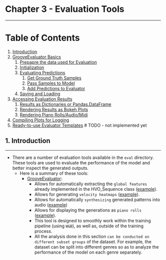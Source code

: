 # Chapter 3 - Evaluation Tools

-----

# Table of Contents
1. [Introduction](#1)
2. [GrooveEvaluator Basics](https://github.com/behzadhaki/VariationalMonotonicGrooveTransformer/blob/main/documentation/chapter3_Evaluator/1_basics.md#2-grooveevaluator-basics-)
   1. [Prepapre the data used for Evaluation](https://github.com/behzadhaki/VariationalMonotonicGrooveTransformer/blob/main/documentation/chapter3_Evaluator/1_basics.md#21-prepapre-the-data-used-for-evaluation-)
   2. [Initialization](https://github.com/behzadhaki/VariationalMonotonicGrooveTransformer/blob/main/documentation/chapter3_Evaluator/1_basics.md#22-initialization-)
   3. [Evaluating Predictions](https://github.com/behzadhaki/VariationalMonotonicGrooveTransformer/blob/main/documentation/chapter3_Evaluator/1_basics.md#23-preparing-predictions-)
      1. [Get Ground Truth Samples](https://github.com/behzadhaki/VariationalMonotonicGrooveTransformer/blob/main/documentation/chapter3_Evaluator/1_basics.md#231-get-ground-truth-samples--)
      2. [Pass Samples to Model](https://github.com/behzadhaki/VariationalMonotonicGrooveTransformer/blob/main/documentation/chapter3_Evaluator/1_basics.md#232-pass-samples-to-model-)
      3. [Add Predictions to Evaluator](https://github.com/behzadhaki/VariationalMonotonicGrooveTransformer/blob/main/documentation/chapter3_Evaluator/1_basics.md#233-add-predictions-to-evaluator-)
   4. [Saving and Loading](https://github.com/behzadhaki/VariationalMonotonicGrooveTransformer/blob/main/documentation/chapter3_Evaluator/1_basics.md#24-saving-and-loading-)  
3. [Accessing Evaluation Results](https://github.com/behzadhaki/VariationalMonotonicGrooveTransformer/blob/main/documentation/chapter3_Evaluator/2_standalone_usage.md#3-accessing-evaluation-results-)
   1. [Results as Dictionaries or Pandas.DataFrame](https://github.com/behzadhaki/VariationalMonotonicGrooveTransformer/blob/main/documentation/chapter3_Evaluator/2_standalone_usage.md#31-results-as-dictionaries-or-pandasdataframe-)
   2. [Rendering Results as Bokeh Plots](https://github.com/behzadhaki/VariationalMonotonicGrooveTransformer/blob/main/documentation/chapter3_Evaluator/2_standalone_usage.md#32-rendering-results-as-bokeh-plots-)
   3. [Rendering Piano Rolls/Audio/Midi](https://github.com/behzadhaki/VariationalMonotonicGrooveTransformer/blob/main/documentation/chapter3_Evaluator/2_standalone_usage.md#33-rendering-piano-rollsaudiomidi-)
4. [Compiling Plots for Logging](https://github.com/behzadhaki/VariationalMonotonicGrooveTransformer/blob/main/documentation/chapter3_Evaluator/2_standalone_usage.md#4-compiling-logging-media-)
5. [Ready-to-use Evaluator Templates](#5)       # TODO - not implemented yet
   
## 1. Introduction <a name="1"></a>

----

- There are a number of evaluation tools available in the `eval` directory. 
   These tools are used to evaluate the performance of the model and better inspect the generated outputs.
   - Here is a summary of these tools:
     - [GrooveEvaluator](#2): 
       - Allows for automatically extracting the `global features` already implemented in the HVO_Sequence class 
       ([example](https://wandb.ai/mmil_tap2drum/transformer_groove_tap2drum/reports/global_feature_pdfs-Test_Set_Predictions-22-10-14-18-15-10---VmlldzoyNzk2Mzg5)).  
       - Allows for generating `velocity heatmaps` ([example](https://wandb.ai/mmil_tap2drum/transformer_groove_tap2drum/reports/velocity_heatmaps-Test_Set_Predictions-22-10-14-18-16-18---VmlldzoyNzk2Mzkz)).
       - Allows for automatically `synthesizing` generated patterns into audio ([example](https://wandb.ai/mmil_tap2drum/transformer_groove_tap2drum/reports/audios-Validation_Set_Predictions-22-10-14-18-18-30---VmlldzoyNzk2NDAw))
       - Allows for displaying the generations as `piano rolls` ([example](https://wandb.ai/mmil_tap2drum/transformer_groove_tap2drum/reports/piano_roll_html-Validation_Set_Predictions-22-10-14-18-17-13---VmlldzoyNzk2Mzk1)).
       - This tool is designed to smoothly work within the training pipeline (using `W&B`), as well as, outside of the training process.
       - All the analysis done in this section `can be conducted on different subset groups` of the dataset. 
       For example, the dataset can be split into different genres so as to analyze the performance of the model on each genre separately.


